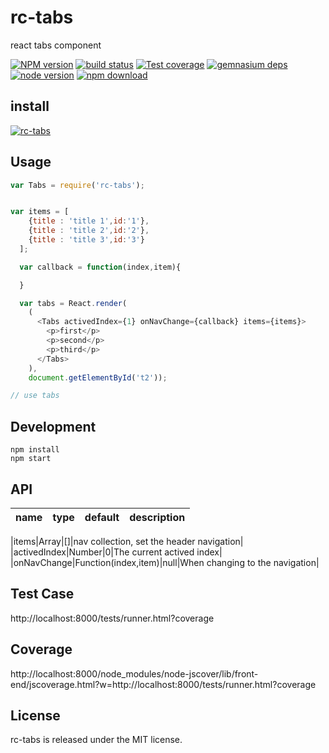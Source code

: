 # rc-tabs

react tabs component

[![NPM version][npm-image]][npm-url]
[![build status][travis-image]][travis-url]
[![Test coverage][coveralls-image]][coveralls-url]
[![gemnasium deps][gemnasium-image]][gemnasium-url]
[![node version][node-image]][node-url]
[![npm download][download-image]][download-url]

[npm-image]: http://img.shields.io/npm/v/rc-tabs.svg?style=flat-square
[npm-url]: http://npmjs.org/package/rc-tabs
[travis-image]: https://img.shields.io/travis/react-component/tabs.svg?style=flat-square
[travis-url]: https://travis-ci.org/react-component/tabs
[coveralls-image]: https://img.shields.io/coveralls/react-component/tabs.svg?style=flat-square
[coveralls-url]: https://coveralls.io/r/react-component/tabs?branch=master
[gemnasium-image]: http://img.shields.io/gemnasium/react-component/tabs.svg?style=flat-square
[gemnasium-url]: https://gemnasium.com/react-component/tabs
[node-image]: https://img.shields.io/badge/node.js-%3E=_0.10-green.svg?style=flat-square
[node-url]: http://nodejs.org/download/
[download-image]: https://img.shields.io/npm/dm/rc-tabs.svg?style=flat-square
[download-url]: https://npmjs.org/package/rc-tabs

## install

[![rc-tabs](https://nodei.co/npm/rc-tabs.png)](https://npmjs.org/package/rc-tabs)

## Usage

```js
var Tabs = require('rc-tabs');


var items = [
    {title : 'title 1',id:'1'},
    {title : 'title 2',id:'2'},
    {title : 'title 3',id:'3'}
  ];

  var callback = function(index,item){

  }

  var tabs = React.render(
    (
      <Tabs activedIndex={1} onNavChange={callback} items={items}>
        <p>first</p>
        <p>second</p>
        <p>third</p>
      </Tabs>
    ),
    document.getElementById('t2'));

// use tabs
```

## Development

```
npm install
npm start
```

## API 

|name|type|default|description|
|---|---|---|---|

|items|Array|[]|nav collection, set the header navigation|
|activedIndex|Number|0|The current actived index|
|onNavChange|Function(index,item)|null|When changing to the navigation|

## Test Case

http://localhost:8000/tests/runner.html?coverage

## Coverage

http://localhost:8000/node_modules/node-jscover/lib/front-end/jscoverage.html?w=http://localhost:8000/tests/runner.html?coverage

## License

rc-tabs is released under the MIT license.